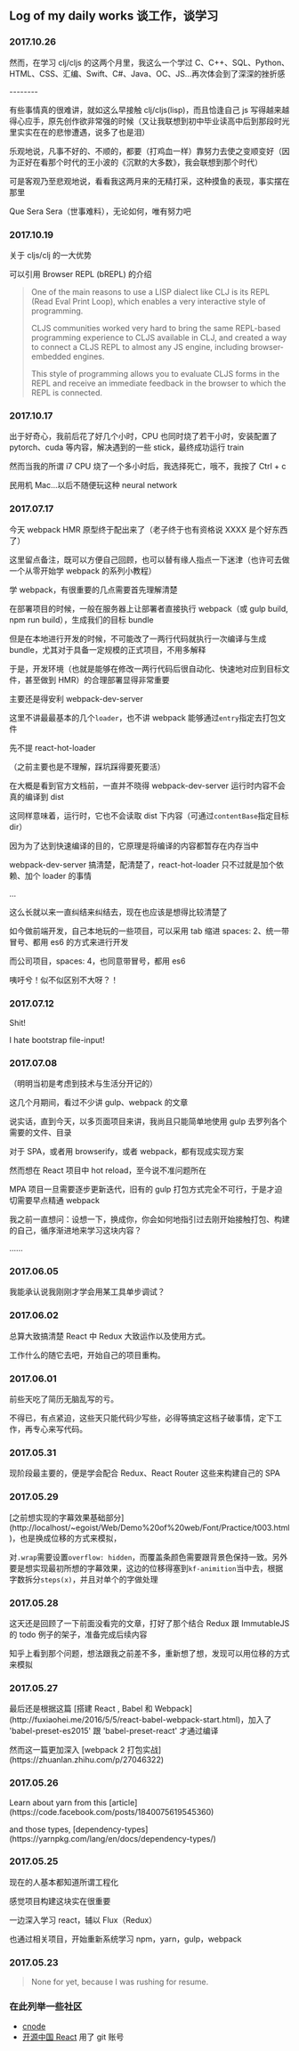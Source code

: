 ## Log of my daily works 谈工作，谈学习


### 2017.10.26
<p>然而，在学习 clj/cljs 的这两个月里，我这么一个学过 C、C++、SQL、Python、HTML、CSS、汇编、Swift、C#、Java、OC、JS...再次体会到了深深的挫折感</p>
<p>--------</p>
<p>有些事情真的很难讲，就如这么早接触 clj/cljs(lisp)，而且恰逢自己 js 写得越来越得心应手，原先创作欲非常强的时候（又让我联想到初中毕业读高中后到那段时光里实实在在的悲惨遭遇，说多了也是泪）</p>
<p>乐观地说，凡事不好的、不顺的，都要（打鸡血一样）靠努力去使之变顺变好（因为正好在看那个时代的王小波的《沉默的大多数》，我会联想到那个时代）</p>
<p>可是客观乃至悲观地说，看看我这两月来的无精打采，这种摸鱼的表现，事实摆在那里</p>
<p>Que Sera Sera（世事难料），无论如何，唯有努力吧</p>


### 2017.10.19
<p>关于 cljs/clj 的一大优势</p>
<p>可以引用 Browser REPL (bREPL) 的介绍</p>
<blockquote>
<p>One of the main reasons to use a LISP dialect like CLJ is its REPL (Read Eval Print Loop), which enables a very interactive style of programming.</p>
<p>CLJS communities worked very hard to bring the same REPL-based programming experience to CLJS available in CLJ, and created a way to connect a CLJS REPL to almost any JS engine, including browser-embedded engines. </p>
<p>This style of programming allows you to evaluate CLJS forms in the REPL and receive an immediate feedback in the browser to which the REPL is connected.</p>
</blockquote>


### 2017.10.17
<p>出于好奇心，我前后花了好几个小时，CPU 也同时烧了若干小时，安装配置了 pytorch、cuda 等内容，解决遇到的一些 stick，最终成功运行 train</p>
<p>然而当我的所谓 i7 CPU 烧了一个多小时后，我选择死亡，哦不，我按了 Ctrl + c</p>
<p>民用机 Mac...以后不随便玩这种 neural network</p>


### 2017.07.17
<p>今天 webpack HMR 原型终于配出来了（老子终于也有资格说 XXXX 是个好东西了）</p>
<p>这里留点备注，既可以方便自己回顾，也可以替有缘人指点一下迷津（也许可去做一个从零开始学 webpack 的系列小教程）</p>
<p>学 webpack，有很重要的几点需要首先理解清楚</p>
<p>在部署项目的时候，一般在服务器上让部署者直接执行 webpack（或 gulp build, npm run build），生成我们的目标 bundle</p>
<p>但是在本地进行开发的时候，不可能改了一两行代码就执行一次编译与生成 bundle，尤其对于具备一定规模的正式项目，不用多解释</p>
<p>于是，开发环境（也就是能够在修改一两行代码后很自动化、快速地对应到目标文件，甚至做到 HMR）的合理部署显得非常重要</p>
<p>主要还是得安利 webpack-dev-server</p>

<p>这里不讲最最基本的几个<code>loader</code>，也不讲 webpack 能够通过<code>entry</code>指定去打包文件</p>
<p>先不提 react-hot-loader</p>

<p>（之前主要也是不理解，踩坑踩得要死要活）</p>
<p>在大概是看到官方文档前，一直并不晓得 webpack-dev-server 运行时内容不会真的编译到 dist</p>
<p>这同样意味着，运行时，它也不会读取 dist 下内容（可通过<code>contentBase</code>指定目标 dir）</p>
<p>因为为了达到快速编译的目的，它原理是将编译的内容都暂存在内存当中</p>

<p>webpack-dev-server 搞清楚，配清楚了，react-hot-loader 只不过就是加个依赖、加个 loader 的事情</p>
...
<p>这么长就以来一直纠结来纠结去，现在也应该是想得比较清楚了</p>
<p>如今做前端开发，自己本地玩的一些项目，可以采用 tab 缩进 spaces: 2、统一带冒号、都用 es6 的方式来进行开发</p>
<p>而公司项目，spaces: 4，也同意带冒号，都用 es6</p>
<p>咦吁兮！似不似区别不大呀？！</p>


### 2017.07.12
<p>Shit!</p>
<p>I hate bootstrap file-input!</p>


### 2017.07.08
<p>（明明当初是考虑到技术与生活分开记的）</p>
<p>这几个月期间，看过不少讲 gulp、webpack 的文章</p>
<p>说实话，直到今天，以多页面项目来讲，我尚且只能简单地使用 gulp 去罗列各个需要的文件、目录</p>
<p>对于 SPA，或者用 browserify，或者 webpack，都有现成实现方案</p>
<p>然而想在 React 项目中 hot reload，至今说不准问题所在</p>
<p>MPA 项目一旦需要逐步更新迭代，旧有的 gulp 打包方式完全不可行，于是才迫切需要早点精通 webpack</p>
<p>我之前一直想问：设想一下，换成你，你会如何地指引过去刚开始接触打包、构建的自己，循序渐进地来学习这块内容？</p>
<p>......</p>


### 2017.06.05
<p>我能承认说我刚刚才学会用某工具单步调试？</p>


### 2017.06.02
<p>总算大致搞清楚 React 中 Redux 大致运作以及使用方式。</p>
<p>工作什么的随它去吧，开始自己的项目重构。</p>


### 2017.06.01
<p>前些天吃了简历无脑乱写的亏。</p>
<p>不得已，有点紧迫，这些天只能代码少写些，必得等搞定这档子破事情，定下工作，再专心来写代码。</p>


### 2017.05.31
<p>现阶段最主要的，便是学会配合 Redux、React Router 这些来构建自己的 SPA</p>


### 2017.05.29
<p>[之前想实现的字幕效果基础部分](http://localhost/~egoist/Web/Demo%20of%20web/Font/Practice/t003.html)，也是换成位移的方式来模拟，</p>
<p>对<code>.wrap</code>需要设置<code>overflow: hidden</code>，而覆盖条颜色需要跟背景色保持一致。另外要是想实现最初所想的字幕效果，这边的位移得塞到<code>kf-animition</code>当中去，根据字数拆分<code>steps(x)</code>，并且对单个的字做处理</p>


### 2017.05.28
<p>这天还是回顾了一下前面没看完的文章，打好了那个结合 Redux 跟 ImmutableJS 的 todo 例子的架子，准备完成后续内容</p>
<p>知乎上看到那个问题，想法跟我之前差不多，重新想了想，发现可以用位移的方式来模拟</p>


### 2017.05.27
<p>最后还是根据这篇 [搭建 React , Babel 和 Webpack](http://fuxiaohei.me/2016/5/5/react-babel-webpack-start.html)，加入了 'babel-preset-es2015' 跟 'babel-preset-react' 才通过编译</p>
<p>然而这一篇更加深入 [webpack 2 打包实战](https://zhuanlan.zhihu.com/p/27046322)</p>


### 2017.05.26
<p>Learn about yarn from this [article](https://code.facebook.com/posts/1840075619545360)</p>
<p>and those types, [dependency-types](https://yarnpkg.com/lang/en/docs/dependency-types/)</p>


### 2017.05.25
<p>现在的人基本都知道所谓工程化</p>
<p>感觉项目构建这块实在很重要</p>
<p>一边深入学习 react，辅以 Flux（Redux）</p>
<p>也通过相关项目，开始重新系统学习 npm，yarn，gulp，webpack</p>


### 2017.05.23
> None for yet, because I was rushing for resume.




### 在此列举一些社区
* [cnode](http://cnodejs.org/)
* [开源中国 React](https://www.oschina.net/question/tag/react) 用了 git 账号
